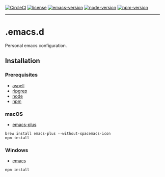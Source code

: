 [![CircleCI](https://circleci.com/gh/Cliffzz/.emacs.d.svg?style=shield)](https://circleci.com/gh/Cliffzz/.emacs.d) [![license](https://img.shields.io/badge/license-GPL%20v3-blue.svg)](https://github.com/Cliffzz/.emacs.d/blob/master/LICENSE) [![emacs-version](https://img.shields.io/badge/emacs-25.3.1-brightgreen.svg)](https://www.gnu.org/software/emacs/) [![node-version](https://img.shields.io/badge/node-9.6.1-brightgreen.svg)](https://github.com/nodejs/node) [![npm-version](https://img.shields.io/badge/npm-5.6.0-brightgreen.svg)](https://github.com/npm/npm)
***
# .emacs.d
Personal emacs configuration.

## Installation
### Prerequisites
- [aspell](https://github.com/GNUAspell/aspell)
- [ripgrep](https://github.com/BurntSushi/ripgrep)
- [node](https://github.com/nodejs/node)
- [npm](https://github.com/npm/npm)

### macOS
- [emacs-plus](https://github.com/d12frosted/homebrew-emacs-plus)
```
brew install emacs-plus --without-spacemacs-icon
npm install
```

### Windows
- [emacs](https://sourceforge.net/projects/emacsbinw64/files/release/)
```
npm install
```
